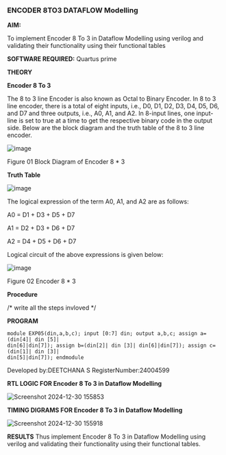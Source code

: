 ### ENCODER 8TO3 DATAFLOW Modelling

**AIM:**

To implement  Encoder 8 To 3 in Dataflow Modelling using verilog and validating their functionality using their functional tables

**SOFTWARE REQUIRED:** Quartus prime

**THEORY**

**Encoder 8 To 3**

The 8 to 3 line Encoder is also known as Octal to Binary Encoder. In 8 to 3 line encoder, there is a total of eight inputs, i.e., D0, D1, D2, D3, D4, D5, D6, and D7 and three outputs, i.e., A0, A1, and A2. In 8-input lines, one input-line is set to true at a time to get the respective binary code in the output side. Below are the block diagram and the truth table of the 8 to 3 line encoder.

![image](https://github.com/naavaneetha/ENCODER8TO3DATAFLOW/assets/154305477/0bc242c1-eb9e-4c47-afe5-30428470efc3)

Figure 01  Block Diagram of Encoder 8 * 3

**Truth Table**

![image](https://github.com/naavaneetha/ENCODER8TO3DATAFLOW/assets/154305477/35496b14-ae6e-4cd1-9abd-d6736b576575)

The logical expression of the term A0, A1, and A2 are as follows:

A0 = D1 + D3 + D5 + D7

A1 = D2 + D3 + D6 + D7

A2 = D4 + D5 + D6 + D7

Logical circuit of the above expressions is given below:

![image](https://github.com/naavaneetha/ENCODER8TO3DATAFLOW/assets/154305477/95acaee6-c873-4c75-89eb-ef09fb158053)

Figure 02  Encoder 8 * 3

**Procedure**

/* write all the steps invloved */

**PROGRAM**
```
module EXP05(din,a,b,c); input [0:7] din; output a,b,c; assign a=(din[4]| din [5]|
din[6]|din[7]); assign b=(din[2]| din [3]| din[6]|din[7]); assign c=(din[1]| din [3]|
din[5]|din[7]); endmodule
```

Developed by:DEETCHANA S  RegisterNumber:24004599


**RTL LOGIC FOR Encoder 8 To 3 in Dataflow Modelling**

![Screenshot 2024-12-30 155853](https://github.com/user-attachments/assets/35e0eb12-653b-44a9-b7e7-59e69d4afe09)

**TIMING DIGRAMS FOR Encoder 8 To 3 in Dataflow Modelling**

![Screenshot 2024-12-30 155918](https://github.com/user-attachments/assets/b3c8ad2c-abb5-44dd-937c-ca31d73937e2)

**RESULTS**
Thus implement Encoder 8 To 3 in Dataflow Modelling using verilog and validating
their functionality using their functional tables.




